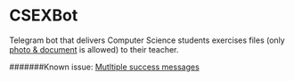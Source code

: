 # CSEXBot
Telegram bot that delivers Computer Science students exercises files (only [photo & document](https://core.telegram.org/bots/api#available-types) is allowed) to their teacher.

#######Known issue: [Mutltiple success messages](https://github.com/iMasoud/CSEXBot/issues/1)
